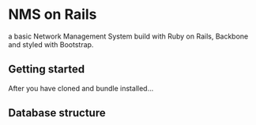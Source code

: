 NMS on Rails
=================

a basic Network Management System build with
Ruby on Rails, Backbone and styled with Bootstrap.

## Getting started

After you have cloned and bundle installed...

## Database structure


